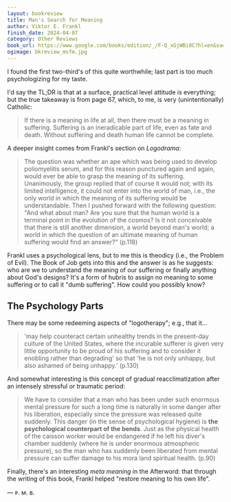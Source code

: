 ```yaml
---
layout: bookreview
title: Man's Search for Meaning
author: Viktor E. Frankl
finish_date: 2024-04-07
category: Other Reviews
book_url: https://www.google.com/books/edition/_/F-Q_xGjWBi8C?hl=en&sa=X&ved=2ahUKEwjbxKbXq7CDAxVLhIkEHZEoCFAQre8FegUIAxDXAQ
ogimage: bkreview_msfm.jpg
---
```

I found the first two-third's of this quite worthwhile; last part is too much psychologizing for my taste.

I'd say the TL;DR is that at a surface, practical level attitude is everything; but the true takeaway is from page 67, which, to me, is very (unintentionally) Catholic:

> If there is a meaning in life at all, then there must be a meaning in suffering. Suffering is an ineradicable part of life, even as fate and death. Without suffering and death human life cannot be complete.

A deeper insight comes from Frankl's section on *Logodrama*:

> The question was whether an ape which was being used to develop poliomyelitis serum, and for this reason punctured again and again, would ever be able to grasp the meaning of its suffering. Unanimously, the group replied that of course it would not; with its limited intelligence, it could not enter into the world of man, i.e., the only world in which the meaning of its suffering would be understandable. Then I pushed forward with the following question: "And what about man? Are you sure that the human world is a terminal point in the evolution of the cosmos? Is it not conceivable that there is still another dimension, a world beyond man's world; a world in which the question of an ultimate meaning of human suffering would find an answer?" (p.118)

Frankl uses a psychological lens, but to me this is theodicy (i.e., the Problem of Evil). The Book of Job gets into this and the answer is as he suggests: who are we to understand the meaning of our suffering or finally anything about God's designs? It's a form of hubris to assign no meaning to some suffering or to call it "dumb suffering". How could you possibly know?

## The Psychology Parts

There may be some redeeming aspects of "logotherapy"; e.g., that it...

> 'may help counteract certain unhealthy trends in the present-day culture of the United States, where the incurable sufferer is given very little opportunity to be proud of his suffering and to consider it enobling rather than degrading' so that 'he is not only unhappy, but also ashamed of being unhappy.' (p.130)

And somewhat interesting is this concept of gradual reacclimatization after an intensely stressful or traumatic period:

> We have to consider that a man who has been under such enormous mental pressure for such a long time is naturally in some danger after his liberation, especially since the pressure was released quite suddenly. This danger (in the sense of psychological hygiene) is **the psychological counterpart of the bends**. Just as the physical health of the caisson worker would be endangered if he left his diver's chamber suddenly (where he is under enormous atmospheric pressure), so the man who has suddenly been liberated from mental pressure can suffer damage to his mora land spiritual health. (p.90)

Finally, there's an interesting *meta meaning* in the Afterword: that through the writing of this book, Frankl helped "restore meaning to his own life".

— ᴘ. ᴍ. ʙ.
